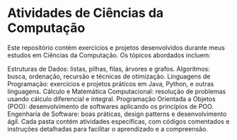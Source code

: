 <h1>Atividades de Ciências da Computação</h1>

Este repositório contém exercícios e projetos desenvolvidos durante meus estudos em Ciências da Computação. Os tópicos abordados incluem:

Estruturas de Dados: listas, pilhas, filas, árvores e grafos.
Algoritmos: busca, ordenação, recursão e técnicas de otimização.
Linguagens de Programação: exercícios e projetos práticos em Java, Python, e outras linguagens.
Cálculo e Matemática Computacional: resolução de problemas usando cálculo diferencial e integral.
Programação Orientada a Objetos (POO): desenvolvimento de softwares aplicando os princípios de POO.
Engenharia de Software: boas práticas, design patterns e desenvolvimento ágil.
Cada pasta contém atividades específicas, com códigos comentados e instruções detalhadas para facilitar o aprendizado e a compreensão.
